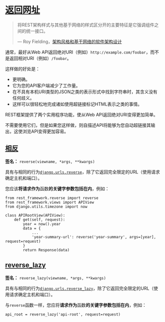 # [返回网址](https://www.django-rest-framework.org/api-guide/reverse/#returning-urls)

> 将REST架构样式与其他基于网络的样式区分开的主要特征是它强调组件之间的统一接口。
>
> — Roy Fielding，[架构风格和基于网络的软件架构设计](https://www.ics.uci.edu/~fielding/pubs/dissertation/rest_arch_style.htm#sec_5_1_5)

通常，最好从Web API返回绝对URI（例如）`http://example.com/foobar`，而不是返回相对URI（例如）`/foobar`。

这样做的好处是：

- 更明确。
- 它为您的API客户端减少了工作量。
- 在不具有本机URI类型的JSON之类的表示形式中找到字符串时，其含义没有任何歧义。
- 这样可以很轻松地完成诸如使用超链接标记HTML表示之类的事情。

REST框架提供了两个实用程序功能，使从Web API返回绝对URI变得更加简单。

不需要使用它们，但是如果您这样做，则自描述API将能够为您自动超链接其输出，这使浏览API变得更加容易。

## [相反](https://www.django-rest-framework.org/api-guide/reverse/#reverse)

**签名：** `reverse(viewname, *args, **kwargs)`

具有与相同的行为[`django.urls.reverse`](https://docs.djangoproject.com/en/stable/topics/http/urls/#reverse)，除了它返回完全限定的URL（使用请求确定主机和端口）。

您应该**将请求作为**函数**的关键字参数包括在内**，例如：

```
from rest_framework.reverse import reverse
from rest_framework.views import APIView
from django.utils.timezone import now

class APIRootView(APIView):
    def get(self, request):
        year = now().year
        data = {
            ...
            'year-summary-url': reverse('year-summary', args=[year], request=request)
        }
        return Response(data)
```

## [reverse_lazy](https://www.django-rest-framework.org/api-guide/reverse/#reverse_lazy)

**签名：** `reverse_lazy(viewname, *args, **kwargs)`

具有与相同的行为[`django.urls.reverse_lazy`](https://docs.djangoproject.com/en/stable/topics/http/urls/#reverse-lazy)，除了它返回完全限定的URL（使用请求确定主机和端口）。

与`reverse`函数一样，您应将**请求作为**函数**的关键字参数包括在内**，例如：

```
api_root = reverse_lazy('api-root', request=request)
```